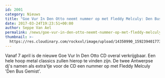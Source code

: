```yaml
---
id: 2001
category: Nieuws
title: "Goe Vur In Den Otto neemt nummer op met Fleddy Melculy: Den Bus Gemist"
date: 2017-03-24T19:23:51+00:00
author: Seppe Van Ael
permalink: /news/goe-vur-in-den-otto-neemt-nummer-op-met-fleddy-melculy-den-bus-gemist/
thumbnail: >-
  https://res.cloudinary.com/rockxxl/image/upload/14350990_1592394017730936_749352007_n.jpg
---
```

Vanaf 7 april is de nieuwe Goe Vur In Den Otto CD overal verkrijgbaar. Een hele hoop metal classics zullen hierop te vinden zijn. De twee Antwerpse dj's namen als extra'tje voor de CD een nummer op met Fleddy Melculy 'Den Bus Gemist'.

